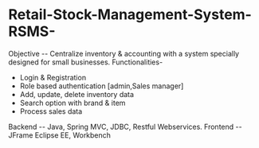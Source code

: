 # Retail-Stock-Management-System-RSMS-

Objective -- Centralize inventory & accounting with a system specially designed for small businesses.
Functionalities-
- Login & Registration
- Role based authentication [admin,Sales manager]
- Add, update, delete inventory data
- Search option with brand & item
- Process sales data


Backend -- Java, Spring MVC, JDBC, Restful Webservices.
Frontend -- JFrame
Eclipse EE, Workbench

